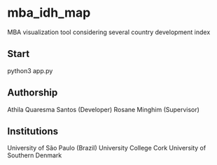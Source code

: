 # mba_idh_map
MBA visualization tool considering several country development index

## Start
python3 app.py

## Authorship
Athila Quaresma Santos (Developer)
Rosane Minghim (Supervisor)

## Institutions
University of São Paulo (Brazil)
University College Cork
University of Southern Denmark
